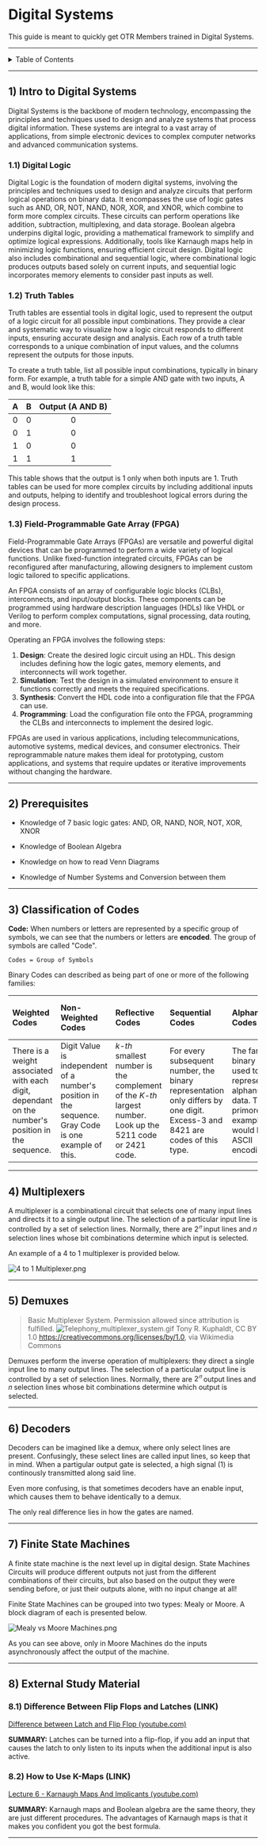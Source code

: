 # Digital Systems

This guide is meant to quickly get OTR Members trained in Digital Systems.

---

<details markdown="1">
  <summary>Table of Contents</summary>

- [1) Intro to Digital Systems](#1-intro-to-digital-systems)
  - [1.1) Digital Logic](#11-digital-logic)
  - [1.2) Truth Tables](#12-truth-tables)
  - [1.3) Field-Programmable Gate Array (FPGA)](#13-field-programmable-gate-array-fpga)
- [2) Prerequisites](#2-prerequisites)
- [3) Classification of Codes](#3-classification-of-codes)
- [4) Multiplexers](#4-multiplexers)
- [5) Demuxes](#5-demuxes)
- [6) Decoders](#6-decoders)
- [7) Finite State Machines](#7-finite-state-machines)
- [8) External Study Material](#8-external-study-material)
  - [8.1) Difference Between Flip Flops and Latches (LINK)](#81-difference-between-flip-flops-and-latches-link)
  - [8.2) How to Use K-Maps (LINK)](#82-how-to-use-k-maps-link)

</details>

---

## 1) Intro to Digital Systems

Digital Systems is the backbone of modern technology, encompassing the
principles and techniques used to design and
analyze systems that process digital information. These systems are integral to
a vast array of applications, from
simple electronic devices to complex computer networks and advanced
communication systems.

### 1.1) Digital Logic

Digital Logic is the foundation of modern digital systems, involving the
principles and techniques used to design and
analyze circuits that perform logical operations on binary data. It encompasses
the use of logic gates such as AND, OR,
NOT, NAND, NOR, XOR, and XNOR, which combine to form more complex circuits.
These circuits can perform operations like
addition, subtraction, multiplexing, and data storage. Boolean algebra underpins
digital logic, providing a mathematical
framework to simplify and optimize logical expressions. Additionally, tools like
Karnaugh maps help in minimizing logic
functions, ensuring efficient circuit design. Digital logic also includes
combinational and sequential logic, where
combinational logic produces outputs based solely on current inputs, and
sequential logic incorporates memory elements
to consider past inputs as well.

### 1.2) Truth Tables

Truth tables are essential tools in digital logic, used to represent the output
of a logic circuit for all possible
input combinations. They provide a clear and systematic way to visualize how a
logic circuit responds to different
inputs, ensuring accurate design and analysis. Each row of a truth table
corresponds to a unique combination of input
values, and the columns represent the outputs for those inputs.

To create a truth table, list all possible input combinations, typically in
binary form. For example, a truth table for
a simple AND gate with two inputs, A and B, would look like this:

| A | B | Output (A AND B) |
|:-:|:-:|:----------------:|
| 0 | 0 |        0         |
| 0 | 1 |        0         |
| 1 | 0 |        0         |
| 1 | 1 |        1         |

This table shows that the output is 1 only when both inputs are 1. Truth tables
can be used for more complex circuits by
including additional inputs and outputs, helping to identify and troubleshoot
logical errors during the design process.

### 1.3) Field-Programmable Gate Array (FPGA)

Field-Programmable Gate Arrays (FPGAs) are versatile and powerful digital
devices that can be programmed to perform a
wide variety of logical functions. Unlike fixed-function integrated circuits,
FPGAs can be reconfigured after
manufacturing, allowing designers to implement custom logic tailored to specific
applications.

An FPGA consists of an array of configurable logic blocks (CLBs), interconnects,
and input/output blocks. These
components can be programmed using hardware description languages (HDLs) like
VHDL or Verilog to perform complex
computations, signal processing, data routing, and more.

Operating an FPGA involves the following steps:

1. **Design**: Create the desired logic circuit using an HDL. This design
   includes defining how the logic gates, memory
   elements, and interconnects will work together.
2. **Simulation**: Test the design in a simulated environment to ensure it
   functions correctly and meets the required
   specifications.
3. **Synthesis**: Convert the HDL code into a configuration file that the FPGA
   can use.
4. **Programming**: Load the configuration file onto the FPGA, programming the
   CLBs and interconnects to implement the
   desired logic.

FPGAs are used in various applications, including telecommunications, automotive
systems, medical devices, and consumer
electronics. Their reprogrammable nature makes them ideal for prototyping,
custom applications, and systems that require
updates or iterative improvements without changing the hardware.

---

## 2) Prerequisites

- Knowledge of 7 basic logic gates: AND, OR, NAND, NOR, NOT, XOR, XNOR

- Knowledge of Boolean Algebra

- Knowledge on how to read Venn Diagrams

- Knowledge of Number Systems and Conversion between them

---

## 3) Classification of Codes

**Code:** When numbers or letters are represented by a specific group of
symbols, we can see that the numbers or letters
are **encoded**. The group of symbols are called "Code".

```
Codes = Group of Symbols
```

Binary Codes can described as being part of one or more of the following
families:

| Weighted Codes                                                                                    | Non-Weighted Codes                                                                                   | Reflective Codes                                                                                           | Sequential Codes                                                                                                            | Alphanumeric Codes                                                                                                  | Error Detecting & Corrector Codes                                                                                         |
|:--------------------------------------------------------------------------------------------------|:-----------------------------------------------------------------------------------------------------|:-----------------------------------------------------------------------------------------------------------|:----------------------------------------------------------------------------------------------------------------------------|:--------------------------------------------------------------------------------------------------------------------|:--------------------------------------------------------------------------------------------------------------------------|
| There is a weight associated with each digit, dependant on the number's position in the sequence. | Digit Value is independent of a number's position in the sequence. Gray Code is one example of this. | _k-th_ smallest number is the complement of the _K-th_ largest number. Look up the 5211 code or 2421 code. | For every subsequent number, the binary representation only differs by one digit. Excess-3 and 8421 are codes of this type. | The family of binary codes used to represent alphanumeric data. The primordial example would be the ASCII encoding. | The family of binary encoding is meant to detect and or correct failed data transmission. Parity Checking is one example. |

---

## 4) Multiplexers

A multiplexer is a combinational circuit that selects one of many input lines
and directs it to a single output line.
The selection of a particular input line is controlled by a set of selection
lines. Normally, there are $2^𝑛$ input
lines and 𝑛 selection lines whose bit combinations determine which input is
selected.

An example of a 4 to 1 multiplexer is provided below.

![4 to 1 Multiplexer.png](/resources/pictures/4%20to%201%20Multiplexer.png)

---

## 5) Demuxes

> Basic Multiplexer System. Permission allowed since attribution is fulfilled.
> ![Telephony_multiplexer_system.gif](/resources/pictures/Telephony_multiplexer_system.gif)
> Tony R. Kuphaldt, CC BY 1.0 <https://creativecommons.org/licenses/by/1.0>, via
> Wikimedia Commons

Demuxes perform the inverse operation of multiplexers: they direct a single
input line to many output lines. The
selection of a particular output line is controlled by a set of selection lines.
Normally, there are $2^𝑛$ output lines
and 𝑛 selection lines whose bit combinations determine which output is selected.

---

## 6) Decoders

Decoders can be imagined like a demux, where only select lines are present.
Confusingly, these select lines are called
input lines, so keep that in mind. When a partigular output gate is selected, a
high signal (1) is continously
transmitted along said line.

Even more confusing, is that sometimes decoders have an enable input, which
causes them to behave identically to a
demux.

The only real difference lies in how the gates are named.

---

## 7) Finite State Machines

A finite state machine is the next level up in digital design. State Machines
Circuits will produce different outputs
not just from the different combinations of their circuits, but also based on
the output they were sending before, or
just their outputs alone, with no input change at all!

Finite State Machines can be grouped into two types: Mealy or Moore. A block
diagram of each is presented below.

![Mealy vs Moore Machines.png](/resources/pictures/Mealy%20vs%20Moore%20Machines.png)

As you can see above, only in Moore Machines do the inputs asynchronously affect
the output of the machine.

---

## 8) External Study Material

### 8.1) Difference Between Flip Flops and Latches (LINK)

[Difference between Latch and Flip Flop (youtube.com)](https://www.youtube.com/watch?v=m1QBxTeVaNs&list=PLBlnK6fEyqRjMH3mWf6kwqiTbT798eAOm&index=148)

**SUMMARY:** Latches can be turned into a flip-flop, if you add an input that
causes the latch to only listen to its inputs when the additional input is also
active.

### 8.2) How to Use K-Maps (LINK)

[Lecture 6 - Karnaugh Maps And Implicants (youtube.com)](https://www.youtube.com/watch?v=EznCqZ1eh5Q&list=PL803563859BF7ED8C&index=6)

**SUMMARY:** Karnaugh maps and Boolean algebra are the same theory, they are
just different procedures.
The advantages of Karnaugh maps is that it makes you confident you got the best
formula.

---
